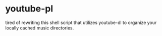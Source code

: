 # youtube-pl
tired of rewriting this shell script that utilizes youtube-dl to organize your locally cached music directories.

